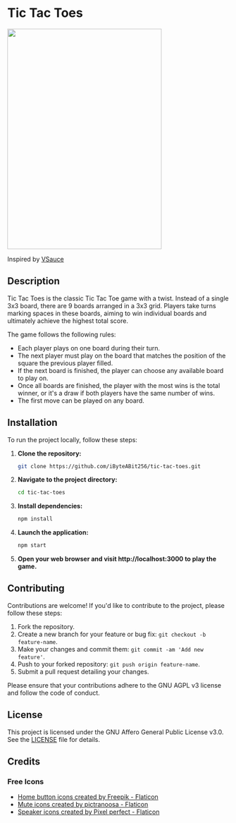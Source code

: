 # Tic Tac Toes

<img src="media/tic-tac-toes-screenshot.png" width="350" height="500">

<br>

Inspired by [VSauce](https://www.youtube.com/shorts/_Na3a1ZrX7c)

## Description

Tic Tac Toes is the classic Tic Tac Toe game with a twist. Instead of a single 3x3 board, there are 9 boards arranged in a 3x3 grid. Players take turns marking spaces in these boards, aiming to win individual boards and ultimately achieve the highest total score.

The game follows the following rules:

- Each player plays on one board during their turn.
- The next player must play on the board that matches the position of the square the previous player filled.
- If the next board is finished, the player can choose any available board to play on.
- Once all boards are finished, the player with the most wins is the total winner, or it's a draw if both players have the same number of wins.
- The first move can be played on any board.

## Installation

To run the project locally, follow these steps:

1. **Clone the repository:**

   ```bash
   git clone https://github.com/iByteABit256/tic-tac-toes.git

   ```

2. **Navigate to the project directory:**

   ```bash
   cd tic-tac-toes

   ```

3. **Install dependencies:**

   ```bash
   npm install

   ```

4. **Launch the application:**

   ```bash
   npm start

   ```

5. **Open your web browser and visit http://localhost:3000 to play the game.**

## Contributing

Contributions are welcome! If you'd like to contribute to the project, please follow these steps:

1. Fork the repository.
2. Create a new branch for your feature or bug fix: `git checkout -b feature-name`.
3. Make your changes and commit them: `git commit -am 'Add new feature'`.
4. Push to your forked repository: `git push origin feature-name`.
5. Submit a pull request detailing your changes.

Please ensure that your contributions adhere to the GNU AGPL v3 license and follow the code of conduct.

## License

This project is licensed under the GNU Affero General Public License v3.0. See the [LICENSE](LICENSE) file for details.

## Credits

### Free Icons
- <a href="https://www.flaticon.com/free-icons/home-button" title="home button icons">Home button icons created by Freepik - Flaticon</a>
- <a href="https://www.flaticon.com/free-icons/mute" title="mute icons">Mute icons created by pictranoosa - Flaticon</a>
- <a href="https://www.flaticon.com/free-icons/speaker" title="speaker icons">Speaker icons created by Pixel perfect - Flaticon</a>
